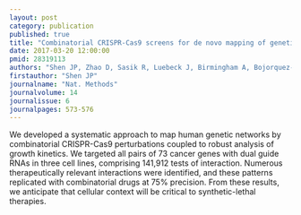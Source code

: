 ```yaml
---
layout: post
category: publication
published: true
title: "Combinatorial CRISPR-Cas9 screens for de novo mapping of genetic interactions."
date: 2017-03-20 12:00:00
pmid: 28319113
authors: "Shen JP, Zhao D, Sasik R, Luebeck J, Birmingham A, Bojorquez-Gomez A, Licon K, Klepper K, Pekin D, Beckett AN, Sanchez KS, Thomas A, Kuo CC, Du D, Roguev A, Lewis NE, Chang AN, Kreisberg JF, Krogan N, Qi L, Ideker T, Mali P"
firstauthor: "Shen JP"
journalname: "Nat. Methods"
journalvolume: 14
journalissue: 6
journalpages: 573-576
---
```


We developed a systematic approach to map human genetic networks by combinatorial CRISPR-Cas9 perturbations coupled to robust analysis of growth kinetics. We targeted all pairs of 73 cancer genes with dual guide RNAs in three cell lines, comprising 141,912 tests of interaction. Numerous therapeutically relevant interactions were identified, and these patterns replicated with combinatorial drugs at 75% precision. From these results, we anticipate that cellular context will be critical to synthetic-lethal therapies.

